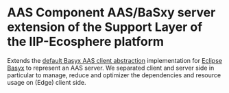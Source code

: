 # AAS Component AAS/BaSxy server extension of the Support Layer of the IIP-Ecosphere platform

Extends the [default Basyx AAS client abstraction](https://github.com/iip-ecosphere/platform/tree/main/platform/support.aas.basxy/README.md) implementation for [Eclipse Basyx](https://www.eclipse.org/basyx/) to represent an AAS server. We separated client and server side in particular to manage, reduce and optimizer the dependencies and resource usage on (Edge) client side.

